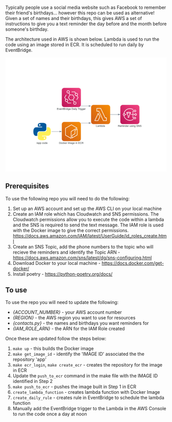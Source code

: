Typically people use a social media website such as Facebook to remember their friend's birthdays... however this repo can be used as alternative! Given a set of names and their birthdays, this gives AWS a set of instructions to give you a text reminder the day before and the month before someone's birthday. 

The architecture used in AWS is shown below. Lambda is used to run the code using an image stored in ECR. It is scheduled to run daily by EventBridge.

![Architecture](./docs/birthday_reminder.png)

## Prerequisites

To use the following repo you will need to do the following:

1) Set up an AWS account and set up the AWS CLI on your local machine 
2) Create an IAM role which has Cloudwatch and SNS permissions. The Cloudwatch permissions allow you to execute the code within a lambda and the SNS is required to send the text message. The IAM role is used with the Docker image to give the correct permissions. https://docs.aws.amazon.com/IAM/latest/UserGuide/id_roles_create.html 
3) Create an SNS Topic, add the phone numbers to the topic who will recieve the reminders and identify the Topic ARN - https://docs.aws.amazon.com/sns/latest/dg/sns-configuring.html
4) Download Docker to your local machine - https://docs.docker.com/get-docker/ 
5) Install poetry - https://python-poetry.org/docs/

## To use

To use the repo you will need to update the following:

- *{ACCOUNT_NUMBER}* - your AWS account number
- *{REGION}* - the AWS region you want to use for resources
- *{contacts.py}* - the names and birthdays you want reminders for
- *{IAM_ROLE_ARN}* - the ARN for the IAM Role created 

Once these are updated follow the steps below:

1) `make up` - this builds the Docker image
2) `make get_image_id` - identify the 'IMAGE ID' associated the the repository 'app'
3) `make ecr_login`, `make create_ecr` - creates the repository for the image in ECR
4) Update the `push_to_ecr` command in the make file with the IMAGE ID identified in Step 2
5) `make push_to_ecr` - pushes the image built in Step 1 in ECR
6) `create_lambda_function` - creates lambda function with Docker Image
7) `create_daily_rule` - creates rule in EventBridge to schedule the lambda function
8)  Manually add the EventBridge trigger to the Lambda in the AWS Console to run the code once a day at noon